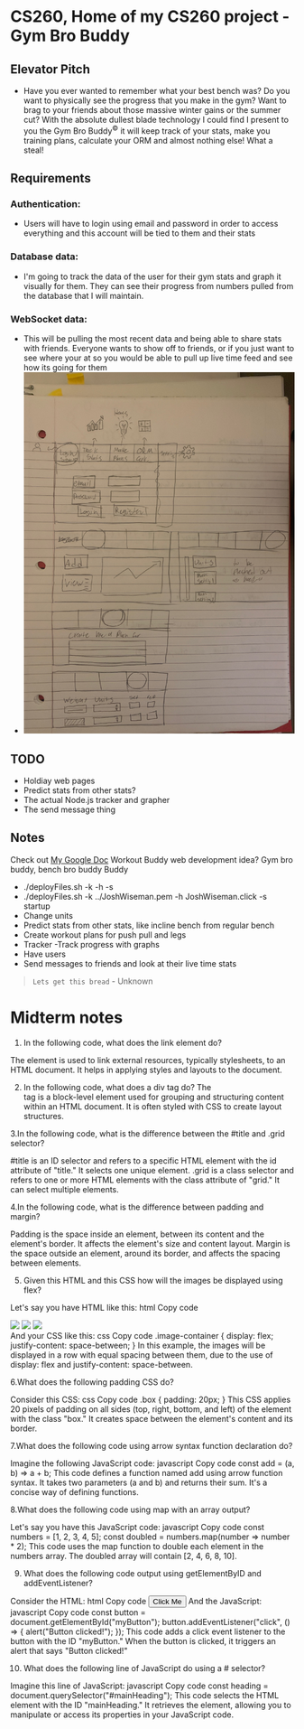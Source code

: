 # CS260, Home of my CS260 project - Gym Bro Buddy

## Elevator Pitch

- Have you ever wanted to remember what your best bench was? Do you want to physically see the progress that you make in the gym? Want to brag to your friends about those massive winter gains or the summer cut? With the absolute dullest blade technology I could find I present to you the Gym Bro Buddy<sup>©</sup> it will keep track of your stats, make you training plans, calculate your ORM and almost nothing else! What a steal!

## Requirements

### Authentication:
- Users will have to login using email and password in order to access everything and this account will be tied to them and their stats
### Database data:
- I'm going to track the data of the user for their gym stats and graph it visually for them. They can see their progress from numbers pulled from the database that I will maintain.
### WebSocket data: 
- This will be pulling the most recent data and being able to share stats with friends. Everyone wants to show off to friends, or if you just want to see where your at so you would be able to pull up live time feed and see how its going for them
- ![Image of my sketch](https://github.com/Dashx7/Startup/blob/main/IMG_7540.JPG)

## TODO
- Holdiay web pages
- Predict stats from other stats?
- The actual Node.js tracker and grapher
- The send message thing


## Notes
Check out [My Google Doc](https://docs.google.com/document/d/1kt-fd8KEM64hTFWVifAqa3g5ZAjUoWANesyJ6xcsqHk/edit)
Workout Buddy web development idea? Gym bro buddy, bench bro buddy Buddy
- ./deployFiles.sh -k <yourpemkey> -h <yourdomain> -s <type>
- ./deployFiles.sh -k ../JoshWiseman.pem -h JoshWiseman.click -s startup
- Change units
- Predict stats from other stats, like incline bench from regular bench
- Create workout plans for push pull and legs
- Tracker
-Track progress with graphs
- Have users
- Send messages to friends and look at their live time stats

> `Lets get this bread` - Unknown

# Midterm notes

1. In the following code, what does the link element do?

The <link> element is used to link external resources, typically stylesheets, to an HTML document. It helps in applying styles and layouts to the document.

2. In the following code, what does a div tag do?
The <div> tag is a block-level element used for grouping and structuring content within an HTML document. It is often styled with CSS to create layout structures.

3.In the following code, what is the difference between the #title and .grid selector?

#title is an ID selector and refers to a specific HTML element with the id attribute of "title." It selects one unique element.
.grid is a class selector and refers to one or more HTML elements with the class attribute of "grid." It can select multiple elements.

4.In the following code, what is the difference between padding and margin?

Padding is the space inside an element, between its content and the element's border. It affects the element's size and content layout.
Margin is the space outside an element, around its border, and affects the spacing between elements.


5. Given this HTML and this CSS how will the images be displayed using flex?

Let's say you have HTML like this:
html
Copy code
<div class="image-container">
  <img src="image1.jpg">
  <img src="image2.jpg">
  <img src="image3.jpg">
</div>
And your CSS like this:
css
Copy code
.image-container {
  display: flex;
  justify-content: space-between;
}
In this example, the images will be displayed in a row with equal spacing between them, due to the use of display: flex and justify-content: space-between.

6.What does the following padding CSS do?

Consider this CSS:
css
Copy code
.box {
  padding: 20px;
}
This CSS applies 20 pixels of padding on all sides (top, right, bottom, and left) of the element with the class "box." It creates space between the element's content and its border.

7.What does the following code using arrow syntax function declaration do?

Imagine the following JavaScript code:
javascript
Copy code
const add = (a, b) => a + b;
This code defines a function named add using arrow function syntax. It takes two parameters (a and b) and returns their sum. It's a concise way of defining functions.

8.What does the following code using map with an array output?

Let's say you have this JavaScript code:
javascript
Copy code
const numbers = [1, 2, 3, 4, 5];
const doubled = numbers.map(number => number * 2);
This code uses the map function to double each element in the numbers array. The doubled array will contain [2, 4, 6, 8, 10].

9. What does the following code output using getElementByID and addEventListener?

Consider the HTML:
html
Copy code 
<button id="myButton">Click Me</button>
And the JavaScript:
javascript
Copy code
const button = document.getElementById("myButton");
button.addEventListener("click", () => {
  alert("Button clicked!");
});
This code adds a click event listener to the button with the ID "myButton." When the button is clicked, it triggers an alert that says "Button clicked!"

10. What does the following line of JavaScript do using a # selector?

Imagine this line of JavaScript:
javascript
Copy code
const heading = document.querySelector("#mainHeading");
This code selects the HTML element with the ID "mainHeading." It retrieves the element, allowing you to manipulate or access its properties in your JavaScript code.
